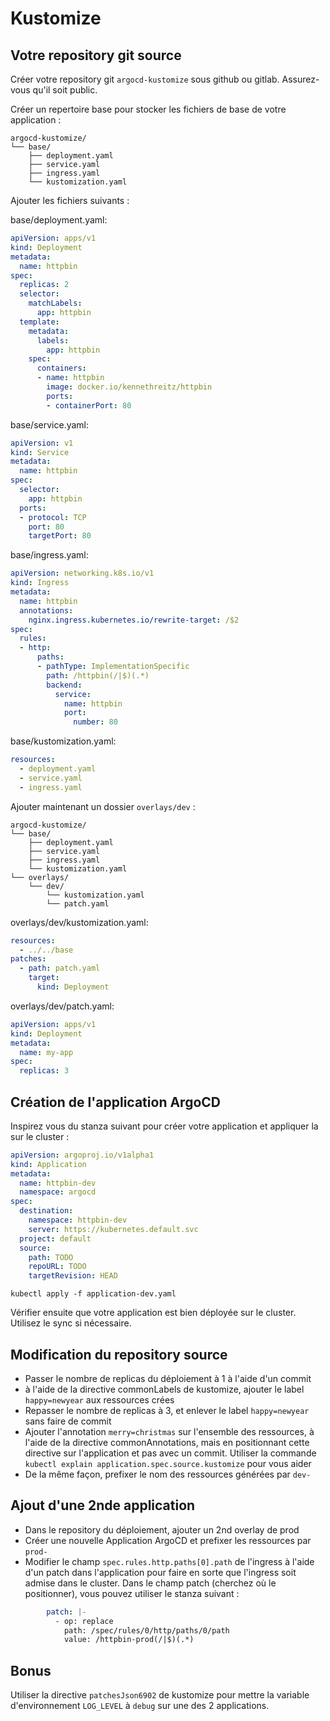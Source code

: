 # Kustomize

## Votre repository git source

Créer votre repository git `argocd-kustomize` sous github ou gitlab. Assurez-vous qu'il soit public.

Créer un repertoire base pour stocker les fichiers de base de votre application : 

```
argocd-kustomize/
└── base/
    ├── deployment.yaml
    ├── service.yaml
    ├── ingress.yaml
    └── kustomization.yaml
```

Ajouter les fichiers suivants :

base/deployment.yaml:

```yaml
apiVersion: apps/v1
kind: Deployment
metadata:
  name: httpbin
spec:
  replicas: 2
  selector:
    matchLabels:
      app: httpbin
  template:
    metadata:
      labels:
        app: httpbin
    spec:
      containers:
      - name: httpbin
        image: docker.io/kennethreitz/httpbin
        ports:
        - containerPort: 80
```

base/service.yaml:

```yaml
apiVersion: v1
kind: Service
metadata:
  name: httpbin
spec:
  selector:
    app: httpbin
  ports:
  - protocol: TCP
    port: 80
    targetPort: 80
```

base/ingress.yaml:

```yaml
apiVersion: networking.k8s.io/v1
kind: Ingress
metadata:
  name: httpbin
  annotations:
    nginx.ingress.kubernetes.io/rewrite-target: /$2
spec:
  rules:
  - http:
      paths:
      - pathType: ImplementationSpecific
        path: /httpbin(/|$)(.*)
        backend:
          service:
            name: httpbin
            port:
              number: 80
```

base/kustomization.yaml:

```yaml
resources:
  - deployment.yaml
  - service.yaml
  - ingress.yaml
```

Ajouter maintenant un dossier `overlays/dev` : 

```
argocd-kustomize/
└── base/
    ├── deployment.yaml
    ├── service.yaml
    ├── ingress.yaml
    └── kustomization.yaml
└── overlays/
    └── dev/
        └── kustomization.yaml
        └── patch.yaml
```

overlays/dev/kustomization.yaml:

```yaml
resources:
  - ../../base
patches:
  - path: patch.yaml
    target:
      kind: Deployment

```

overlays/dev/patch.yaml:
```yaml
apiVersion: apps/v1
kind: Deployment
metadata:
  name: my-app
spec:
  replicas: 3
```

## Création de l'application ArgoCD

Inspirez vous du stanza suivant pour créer votre application et appliquer la sur le cluster :

```yaml
apiVersion: argoproj.io/v1alpha1
kind: Application
metadata:
  name: httpbin-dev
  namespace: argocd
spec:
  destination:
    namespace: httpbin-dev
    server: https://kubernetes.default.svc
  project: default
  source:
    path: TODO
    repoURL: TODO
    targetRevision: HEAD
```

`kubectl apply -f application-dev.yaml`

Vérifier ensuite que votre application est bien déployée sur le cluster. Utilisez le sync si nécessaire.

## Modification du repository source

- Passer le nombre de replicas du déploiement à 1 à l'aide d'un commit
- à l'aide de la directive commonLabels de kustomize, ajouter le label `happy=newyear` aux ressources crées
- Repasser le nombre de replicas à 3, et enlever le label `happy=newyear` sans faire de commit
- Ajouter l'annotation `merry=christmas` sur l'ensemble des ressources, à l'aide de la directive commonAnnotations, mais en positionnant cette directive sur l'application et pas avec un commit. Utiliser la commande `kubectl explain application.spec.source.kustomize` pour vous aider
- De la même façon, prefixer le nom des ressources générées par `dev-`

## Ajout d'une 2nde application

- Dans le repository du déploiement, ajouter un 2nd overlay de prod
- Créer une nouvelle Application ArgoCD et prefixer les ressources par `prod-`
- Modifier le champ `spec.rules.http.paths[0].path` de l'ingress à l'aide d'un patch dans l'application pour faire en sorte que l'ingress soit admise dans le cluster.
Dans le champ patch (cherchez où le positionner), vous pouvez utiliser le stanza suivant : 

```yaml
        patch: |-
          - op: replace
            path: /spec/rules/0/http/paths/0/path
            value: /httpbin-prod(/|$)(.*)
```


## Bonus

Utiliser la directive `patchesJson6902` de kustomize pour mettre la variable d'environnement `LOG_LEVEL` à `debug` sur une des 2 applications.